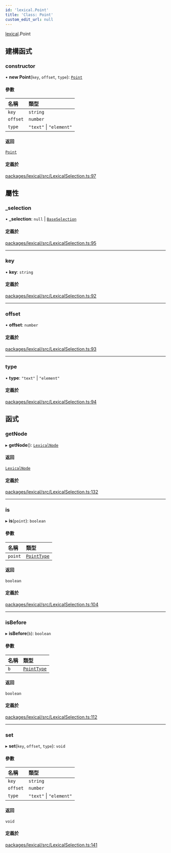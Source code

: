 ```yaml
---
id: 'lexical.Point'
title: 'Class: Point'
custom_edit_url: null
---
```


[lexical](../modules/lexical.md).Point

## 建構函式

### constructor

• **new Point**(`key`, `offset`, `type`): [`Point`](lexical.Point.md)

#### 參數

| 名稱     | 類型                    |
| :------- | :---------------------- |
| `key`    | `string`                |
| `offset` | `number`                |
| `type`   | `"text"` \| `"element"` |

#### 返回

[`Point`](lexical.Point.md)

#### 定義於

[packages/lexical/src/LexicalSelection.ts:97](https://github.com/facebook/lexical/tree/main/packages/lexical/src/LexicalSelection.ts#L97)

## 屬性

### \_selection

• **\_selection**: `null` \| [`BaseSelection`](../interfaces/lexical.BaseSelection.md)

#### 定義於

[packages/lexical/src/LexicalSelection.ts:95](https://github.com/facebook/lexical/tree/main/packages/lexical/src/LexicalSelection.ts#L95)

---

### key

• **key**: `string`

#### 定義於

[packages/lexical/src/LexicalSelection.ts:92](https://github.com/facebook/lexical/tree/main/packages/lexical/src/LexicalSelection.ts#L92)

---

### offset

• **offset**: `number`

#### 定義於

[packages/lexical/src/LexicalSelection.ts:93](https://github.com/facebook/lexical/tree/main/packages/lexical/src/LexicalSelection.ts#L93)

---

### type

• **type**: `"text"` \| `"element"`

#### 定義於

[packages/lexical/src/LexicalSelection.ts:94](https://github.com/facebook/lexical/tree/main/packages/lexical/src/LexicalSelection.ts#L94)

## 函式

### getNode

▸ **getNode**(): [`LexicalNode`](lexical.LexicalNode.md)

#### 返回

[`LexicalNode`](lexical.LexicalNode.md)

#### 定義於

[packages/lexical/src/LexicalSelection.ts:132](https://github.com/facebook/lexical/tree/main/packages/lexical/src/LexicalSelection.ts#L132)

---

### is

▸ **is**(`point`): `boolean`

#### 參數

| 名稱    | 類型                                           |
| :------ | :--------------------------------------------- |
| `point` | [`PointType`](../modules/lexical.md#pointtype) |

#### 返回

`boolean`

#### 定義於

[packages/lexical/src/LexicalSelection.ts:104](https://github.com/facebook/lexical/tree/main/packages/lexical/src/LexicalSelection.ts#L104)

---

### isBefore

▸ **isBefore**(`b`): `boolean`

#### 參數

| 名稱 | 類型                                           |
| :--- | :--------------------------------------------- |
| `b`  | [`PointType`](../modules/lexical.md#pointtype) |

#### 返回

`boolean`

#### 定義於

[packages/lexical/src/LexicalSelection.ts:112](https://github.com/facebook/lexical/tree/main/packages/lexical/src/LexicalSelection.ts#L112)

---

### set

▸ **set**(`key`, `offset`, `type`): `void`

#### 參數

| 名稱     | 類型                    |
| :------- | :---------------------- |
| `key`    | `string`                |
| `offset` | `number`                |
| `type`   | `"text"` \| `"element"` |

#### 返回

`void`

#### 定義於

[packages/lexical/src/LexicalSelection.ts:141](https://github.com/facebook/lexical/tree/main/packages/lexical/src/LexicalSelection.ts#L141)
